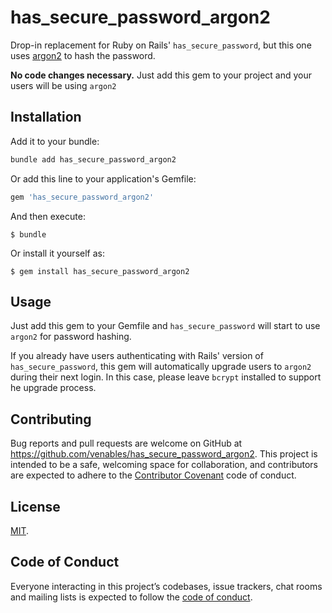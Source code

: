 # has_secure_password_argon2

Drop-in replacement for Ruby on Rails' `has_secure_password`, but this one uses [argon2](https://en.wikipedia.org/wiki/Argon2) to hash the password.

**No code changes necessary.**  Just add this gem to your project and your users will be using `argon2`

## Installation

Add it to your bundle:

```sh
bundle add has_secure_password_argon2
```

Or add this line to your application's Gemfile:

```ruby
gem 'has_secure_password_argon2'
```

And then execute:

    $ bundle

Or install it yourself as:

    $ gem install has_secure_password_argon2

## Usage

Just add this gem to your Gemfile and `has_secure_password` will start to use `argon2` for password hashing.

If you already have users authenticating with Rails' version of `has_secure_password`, this gem will automatically upgrade users to `argon2` during their next login.  In this case, please leave `bcrypt` installed to support he upgrade process.

## Contributing

Bug reports and pull requests are welcome on GitHub at https://github.com/venables/has_secure_password_argon2. This project is intended to be a safe, welcoming space for collaboration, and contributors are expected to adhere to the [Contributor Covenant](http://contributor-covenant.org) code of conduct.

## License

[MIT](https://opensource.org/licenses/MIT).

## Code of Conduct

Everyone interacting in this project’s codebases, issue trackers, chat rooms and mailing lists is expected to follow the [code of conduct](https://github.com/[USERNAME]/has_secure_password_argon2/blob/master/CODE_OF_CONDUCT.md).
